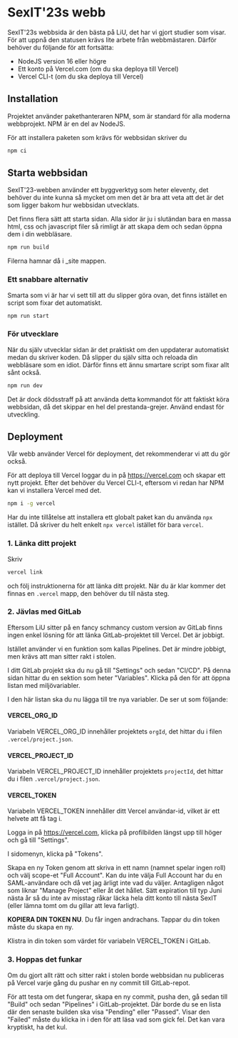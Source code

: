 # SexIT'23s webb

SexIT'23s webbsida är den bästa på LiU, det har vi gjort studier som visar.
För att uppnå den statusen krävs lite arbete från webbmästaren. Därför
behöver du följande för att fortsätta:

- NodeJS version 16 eller högre
- Ett konto på Vercel.com (om du ska deploya till Vercel)
- Vercel CLI-t (om du ska deploya till Vercel)

## Installation

Projektet använder pakethanteraren NPM, som är standard för alla moderna webbprojekt.
NPM är en del av NodeJS.

För att installera paketen som krävs för webbsidan skriver du

```bash
npm ci
```

## Starta webbsidan

SexIT'23-webben använder ett byggverktyg som heter eleventy, det behöver du inte kunna så
mycket om men det är bra att veta att det är det som ligger bakom hur webbsidan utvecklats.

Det finns flera sätt att starta sidan. Alla sidor är ju i slutändan bara en massa html, css
och javascript filer så rimligt är att skapa dem och sedan öppna dem i din webbläsare.

```bash
npm run build
```

Filerna hamnar då i \_site mappen.

### Ett snabbare alternativ

Smarta som vi är har vi sett till att du slipper göra ovan, det finns istället en script som fixar
det automatiskt.

```bash
npm run start
```

### För utvecklare

När du själv utvecklar sidan är det praktiskt om den uppdaterar automatiskt medan du skriver koden.
Då slipper du själv sitta och reloada din webbläsare som en idiot. Därför finns ett ännu smartare
script som fixar allt sånt också.

```bash
npm run dev
```

Det är dock dödsstraff på att använda detta kommandot för att faktiskt köra webbsidan, då det skippar
en hel del prestanda-grejer. Använd endast för utveckling.

## Deployment

Vår webb använder Vercel för deployment, det rekommenderar vi att du gör också.

För att deploya till Vercel loggar du in på https://vercel.com och skapar ett nytt projekt.
Efter det behöver du Vercel CLI-t, eftersom vi redan har NPM kan vi installera Vercel med det.

```bash
npm i -g vercel
```

Har du inte tillåtelse att installera ett globalt paket kan du använda `npx` istället. Då
skriver du helt enkelt `npx vercel` istället för bara `vercel`.

### 1. Länka ditt projekt

Skriv

```bash
vercel link
```

och följ instruktionerna för att länka ditt projekt. När du är klar kommer det finnas en `.vercel`
mapp, den behöver du till nästa steg.

### 2. Jävlas med GitLab

Eftersom LiU sitter på en fancy schmancy custom version av GitLab finns ingen enkel lösning för
att länka GitLab-projektet till Vercel. Det är jobbigt.

Istället använder vi en funktion som kallas Pipelines. Det är mindre jobbigt, men krävs att man
sitter rakt i stolen.

I ditt GitLab projekt ska du nu gå till "Settings" och sedan "CI/CD". På denna sidan hittar du en
sektion som heter "Variables". Klicka på den för att öppna listan med miljövariabler.

I den här listan ska du nu lägga till tre nya variabler. De ser ut som följande:

#### VERCEL_ORG_ID

Variabeln VERCEL_ORG_ID innehåller projektets `orgId`, det hittar du i filen `.vercel/project.json`.

#### VERCEL_PROJECT_ID

Variabeln VERCEL_PROJECT_ID innehåller projektets `projectId`, det hittar du i filen `.vercel/project.json`.

#### VERCEL_TOKEN

Variabeln VERCEL_TOKEN innehåller ditt Vercel användar-id, vilket är ett helvete att få tag i.

Logga in på https://vercel.com, klicka på profilbilden längst upp till höger och gå till "Settings".

I sidomenyn, klicka på "Tokens".

Skapa en ny Token genom att skriva in ett namn (namnet spelar ingen roll) och välj scope-et "Full Account".
Kan du inte välja Full Account har du en SAML-användare och då vet jag ärligt inte vad du väljer. Antagligen något
som liknar "Manage Project" eller åt det hållet. Sätt expiration till typ Juni nästa år så du inte av misstag
råkar läcka hela ditt konto till nästa SexIT (eller lämna tomt om du gillar att leva farligt).

**KOPIERA DIN TOKEN NU**. Du får ingen andrachans. Tappar du din token måste du skapa en ny.

Klistra in din token som värdet för variabeln VERCEL_TOKEN i GitLab.

### 3. Hoppas det funkar

Om du gjort allt rätt och sitter rakt i stolen borde webbsidan nu publiceras på Vercel varje gång du pushar en
ny commit till GitLab-repot.

För att testa om det fungerar, skapa en ny commit, pusha den, gå sedan till "Build" och sedan "Pipelines" i GitLab-projektet.
Där borde du se en lista där den senaste builden ska visa "Pending" eller "Passed". Visar den "Failed" måste du klicka in i den
för att läsa vad som gick fel. Det kan vara kryptiskt, ha det kul.
